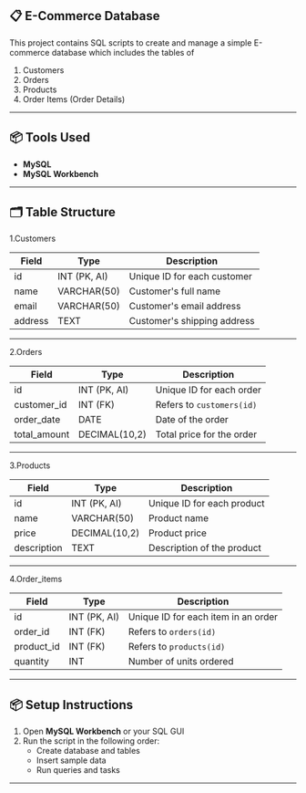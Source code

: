  ## 📋 E-Commerce Database
This project contains SQL scripts to create and manage a simple E-commerce database which  includes the tables of

1. Customers
2. Orders
3. Products
4. Order Items (Order Details)

---

## 📦 Tools Used

- **MySQL**
- **MySQL Workbench**

---


##  🗂️ Table Structure

1.Customers

| Field   | Type             | Description                       |
|---------|------------------|-----------------------------------|
| id      | INT (PK, AI)     | Unique ID for each customer       |
| name    | VARCHAR(50)      | Customer's full name              |
| email   | VARCHAR(50)      | Customer's email address          |
| address | TEXT             | Customer's shipping address       |

---

2.Orders

| Field        | Type             | Description                               |
|--------------|------------------|-------------------------------------------|
| id           | INT (PK, AI)     | Unique ID for each order                  |
| customer_id  | INT (FK)         | Refers to `customers(id)`                 |
| order_date   | DATE             | Date of the order                         |
| total_amount | DECIMAL(10,2)    | Total price for the order                 |

---

3.Products

| Field       | Type             | Description                             |
|-------------|------------------|-----------------------------------------|
| id          | INT (PK, AI)     | Unique ID for each product              |
| name        | VARCHAR(50)      | Product name                            |
| price       | DECIMAL(10,2)    | Product price                           |
| description | TEXT             | Description of the product              |

---

4.Order_items

| Field      | Type         | Description                            |
|------------|--------------|----------------------------------------|
| id         | INT (PK, AI) | Unique ID for each item in an order    |
| order_id   | INT (FK)     | Refers to `orders(id)`                 |
| product_id | INT (FK)     | Refers to `products(id)`               |
| quantity   | INT          | Number of units ordered                |

---

## 📦 Setup Instructions

1. Open **MySQL Workbench** or your SQL GUI
2. Run the script in the following order:
   - Create database and tables
   - Insert sample data
   - Run queries and tasks

---




